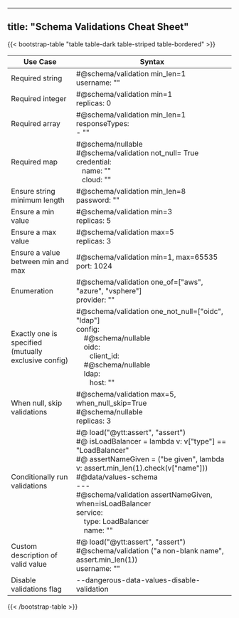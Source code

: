

---
title: "Schema Validations Cheat Sheet"
---

{{< bootstrap-table "table table-dark table-striped table-bordered" >}}


| Use Case| Syntax                                                                                                                                                                                                                                                                                                                                                                |
|------|--------------------------------------------------------------------------------------------------------------------------------------------------------------------------------------------------------------------------------------------------------------------------------------------------------------------------------------------------------------|
| Required string| #@schema/validation min_len=1<br>username: ""                                                                                                                                                                                                                                                                                                                         |
| Required integer| #@schema/validation min=1 <br> replicas: 0                                                                                                                                                                                                                                                                                                                            |
| Required array| #@schema/validation min_len=1 <br>responseTypes:<br>- ""                                                                                                                                                                                                                                                                                                              |
| Required map| #@schema/nullable<br>#@schema/validation not_null= True<br>credential:<br>&nbsp;&nbsp;&nbsp;name: ""<br>&nbsp;&nbsp;&nbsp;cloud: ""<br>                                                                                                                                                                                                                               |
| Ensure string minimum length| #@schema/validation min_len=8<br>password: ""                                                                                                                                                                                                                                                                                                                         |
| Ensure a min value| #@schema/validation min=3<br>replicas: 5                                                                                                                                                                                                                                                                                                                              |
| Ensure a max value| #@schema/validation max=5<br>replicas: 3                                                                                                                                                                                                                                                                                                                                                  |
| Ensure a value between min and max| #@schema/validation min=1, max=65535<br>port: 1024                                                                                                                                                                                                                                                                                                                    |
| Enumeration| #@schema/validation one_of=["aws", "azure", "vsphere"]<br>provider: ""                                                                                                                                                                                                                                                                                                |
| Exactly one is specified<br>(mutually exclusive config)| #@schema/validation one_not_null=["oidc", "ldap"]<br><prev>config:<br>&nbsp;&nbsp;&nbsp;&nbsp;#@schema/nullable<br>&nbsp;&nbsp;&nbsp;&nbsp;oidc:<br>&nbsp;&nbsp;&nbsp;&nbsp;&nbsp;&nbsp;&nbsp;client_id:<br>&nbsp;&nbsp;&nbsp;&nbsp;#@schema/nullable<br>&nbsp;&nbsp;&nbsp;&nbsp;ldap:<br>&nbsp;&nbsp;&nbsp;&nbsp;&nbsp;&nbsp;&nbsp;host: ""                          |
|When null, skip validations | #@schema/validation max=5, when_null_skip=True<br>#@schema/nullable<br>replicas: 3                                                                                                                                                                                                                                                                                    |
|Conditionally run validations| #@ load("@ytt:assert", "assert")<br> #@ isLoadBalancer = lambda v: v["type"] == "LoadBalancer"<br>#@ assertNameGiven = ("be given", lambda v: assert.min_len(1).check(v["name"]))<br>#@data/values-schema<br>---<br>#@schema/validation assertNameGiven, when=isLoadBalancer<br>service:<br>&nbsp;&nbsp;&nbsp;&nbsp;type: LoadBalancer<br>&nbsp;&nbsp;&nbsp;&nbsp;name: "" |
|Custom description of valid value| #@ load("@ytt:assert", "assert")<br>#@schema/validation ("a non-blank name", assert.min_len(1))<br>username: ""                                                                   |
|Disable validations flag|--dangerous-data-values-disable-validation|

{{< /bootstrap-table >}}
